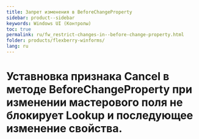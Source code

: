 ```yaml
---
title: Запрет изменения в BeforeChangeProperty 
sidebar: product--sidebar
keywords: Windows UI (Контролы)
toc: true
permalink: ru/fw_restrict-changes-in--before-change-property.html
folder: products/flexberry-winforms/
lang: ru
---
```


# Уставновка признака Cancel в методе BeforeChangeProperty при изменении мастерового поля не блокирует Lookup и последующее изменение свойства.